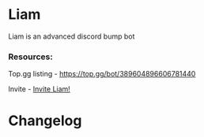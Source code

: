# Liam
Liam is an advanced discord bump bot

### Resources:
Top.gg listing - https://top.gg/bot/389604896606781440

Invite -  [Invite Liam!](https://discordapp.com/oauth2/authorize?client_id=389604896606781440&scope=bot&permissions=8)

# Changelog
